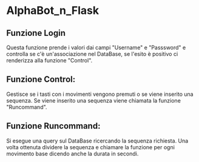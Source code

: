 # AlphaBot_n_Flask


## Funzione Login
Questa funzione prende i valori dai campi "Username" e "Passsword" e controlla se c'è un'associazione nel DataBase, se l'esito è positivo ci renderizza alla funzione "Control".

## Funzione Control:
Gestisce se i tasti con i movimenti vengono premuti o se viene inserito una sequenza. 
Se viene inserito una sequenza viene chiamata la funzione "Runcommand".

## Funzione Runcommand:
Si esegue una query sul DataBase ricercando la sequenza richiesta. Una volta ottenuta dividere la sequenza e chiamare la funzione per ogni movimento base dicendo anche la durata in secondi.
